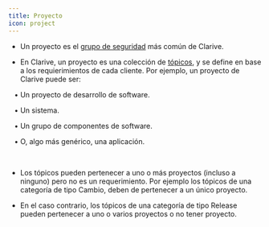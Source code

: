 ```yaml
---
title: Proyecto
icon: project
---
```


* Un proyecto es el [grupo de seguridad](Conceptos/scope) más común de Clarive.

* En Clarive, un proyecto es una colección de [tópicos](Conceptos/topic), y se define en base a los requierimientos de cada cliente. Por ejemplo, un proyecto de Clarive puede ser: <br />


&nbsp; &nbsp;• Un proyecto de desarrollo de software. <br />

&nbsp; &nbsp;• Un sistema. <br />

&nbsp; &nbsp;• Un grupo de componentes de software. <br />

&nbsp; &nbsp;• O, algo más genérico, una aplicación.

<br />

* Los tópicos pueden pertenecer a uno o más proyectos (incluso a ninguno) pero no es un requerimiento. Por ejemplo los tópicos de una categoría de tipo Cambio, deben de pertenecer a un único proyecto. 

* En el caso contrario, los tópicos de una categoría de tipo Release pueden pertenecer a uno o varios proyectos o no tener proyecto.